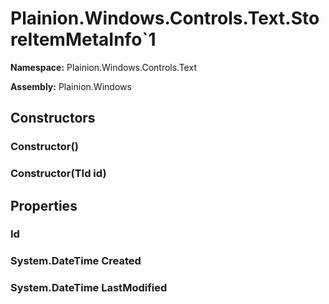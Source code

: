 
# Plainion.Windows.Controls.Text.StoreItemMetaInfo`1

**Namespace:** Plainion.Windows.Controls.Text

**Assembly:** Plainion.Windows


## Constructors

### Constructor()

### Constructor(TId id)


## Properties

###  Id

### System.DateTime Created

### System.DateTime LastModified
